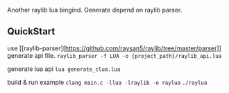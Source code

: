 Another raylib lua bingind. Generate depend on raylib parser.

## QuickStart
use [[raylib-parser][https://github.com/raysan5/raylib/tree/master/parser]] generate api file. 
`raylib_parser -f LUA -o {project_path}/raylib_api.lua`

generate lua api
`lua generate_clua.lua`

build & run example
`clang main.c -llua -lraylib -o raylua`
`./raylua`

